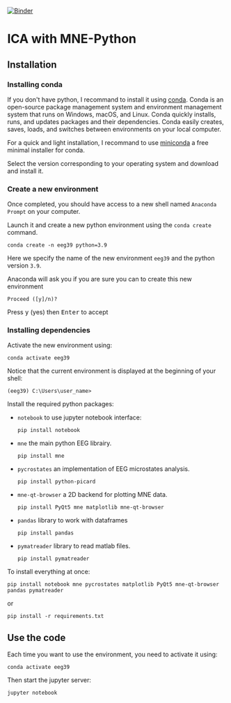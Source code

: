[![Binder](https://mybinder.org/badge_logo.svg)](https://mybinder.org/v2/gh/Functional-Brain-Mapping-Laboratory/Advanced-EEG-course---Microstates/HEAD)

# ICA with MNE-Python


## Installation


### Installing conda
If you don't have python, I recommand to install it using [conda](https://docs.conda.io/projects/conda/en/latest/). Conda is an open-source package management system and environment management system that runs on Windows, macOS, and Linux. Conda quickly installs, runs, and updates packages and their dependencies. Conda easily creates, saves, loads, and switches between environments on your local computer.

For a quick and light installation, I recommand to use [miniconda](https://docs.conda.io/en/latest/miniconda.html) a free minimal installer for conda.

Select the version corresponding to your operating system and download and install it.

### Create a new environment
Once completed, you should have access to a new shell named
`Anaconda Prompt` on your computer.

Launch it and create a new python environment using the `conda create` command.

```console
conda create -n eeg39 python=3.9
```

Here we specify the name of the new environment `eeg39` and the python version `3.9`.

Anaconda will ask you if you are sure you can to create this new environment

```console
Proceed ([y]/n)?
```
Press <kbd>y</kbd> (yes) then <kbd>Enter</kbd> to accept

### Installing dependencies

Activate the new environment using:

```console
conda activate eeg39
```
Notice that the current environment is displayed at the beginning of your shell:

```console
(eeg39) C:\Users\user_name>
```

Install the required python packages:
 - `notebook` to use jupyter notebook interface:

    ```pip install notebook```

 - `mne` the main python EEG librairy.

    ```pip install mne```

 - `pycrostates` an implementation of EEG microstates analysis. 

     ```pip install python-picard```

 - `mne-qt-browser` a 2D backend for plotting MNE data.

    ```pip install PyQt5 mne matplotlib mne-qt-browser```

- `pandas` library to work with dataframes

    ```pip install pandas```

- `pymatreader` library to read matlab files.

    ```pip install pymatreader```

To install everything at once:

```console
pip install notebook mne pycrostates matplotlib PyQt5 mne-qt-browser pandas pymatreader
```

or

```console
pip install -r requirements.txt
```

## Use the code

Each time you want to use the environment, you need to activate it using:

```console
conda activate eeg39
```

Then start the jupyter server:

```console
jupyter notebook
```

